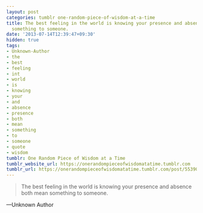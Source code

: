 ```yaml
---
layout: post
categories: tumblr one-random-piece-of-wisdom-at-a-time
title: The best feeling in the world is knowing your presence and absence both mean
  something to someone.
date: '2013-07-14T12:39:47+09:30'
hidden: true
tags:
- Unknown-Author
- the
- best
- feeling
- int
- world
- is
- knowing
- your
- and
- absence
- presence
- both
- mean
- something
- to
- someone
- quote
- wisdom
tumblr: One Random Piece of Wisdom at a Time
tumblr_website_url: https://onerandompieceofwisdomatatime.tumblr.com
tumblr_url: https://onerandompieceofwisdomatatime.tumblr.com/post/55390426099/the-best-feeling-in-the-world-is-knowing-your
---
```

> The best feeling in the world is knowing your presence and absence both mean something to someone.

—Unknown Author
